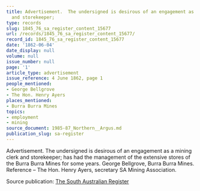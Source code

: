 ```yaml
---
title: Advertisement.  The undersigned is desirous of an engagement as a mining clerk
  and storekeeper;
type: records
slug: 1845_76_sa_register_content_15677
url: /records/1845_76_sa_register_content_15677/
record_id: 1845_76_sa_register_content_15677
date: '1862-06-04'
date_display: null
volume: null
issue_number: null
page: '1'
article_type: advertisement
issue_reference: 4 June 1862, page 1
people_mentioned:
- George Bellgrove
- The Hon. Henry Ayers
places_mentioned:
- Burra Burra Mines
topics:
- employment
- mining
source_document: 1985-87_Northern__Argus.md
publication_slug: sa-register
---
```


Advertisement.  The undersigned is desirous of an engagement as a mining clerk and storekeeper; has had the management of the extensive stores of the Burra Burra Mines for some years.  George Bellgrove, Burra Burra Mines.  Reference – The Hon. Henry Ayers, secretary SA Mining Association.

Source publication: [The South Australian Register](/publications/sa-register/)

